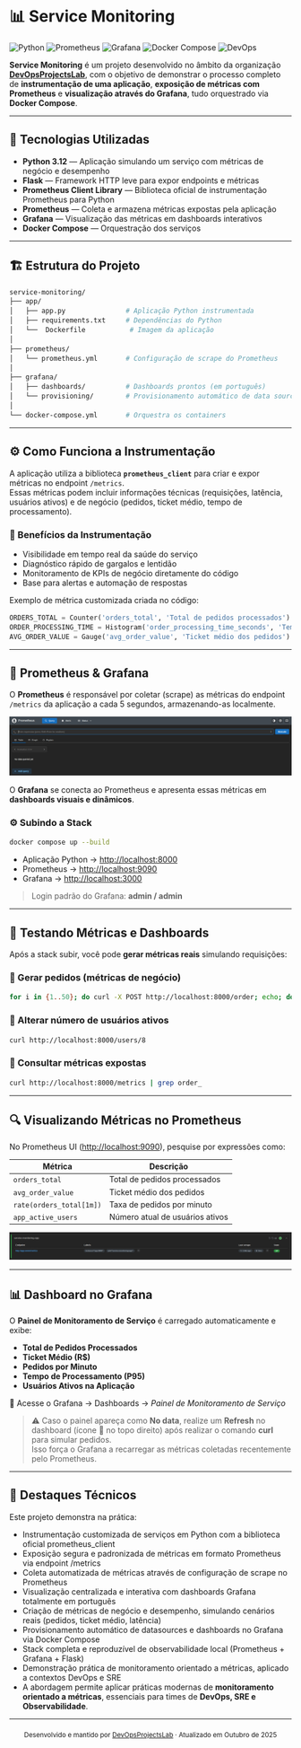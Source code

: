 # 📊 Service Monitoring

![Python](https://img.shields.io/badge/Python-3.12-blue?logo=python)
![Prometheus](https://img.shields.io/badge/Prometheus-Monitoring-orange?logo=prometheus)
![Grafana](https://img.shields.io/badge/Grafana-Dashboard-orange?logo=grafana)
![Docker Compose](https://img.shields.io/badge/Docker-Compose-blue?logo=docker)
![DevOps](https://img.shields.io/badge/DevOps-Observability-black?logo=githubactions)

**Service Monitoring** é um projeto desenvolvido no âmbito da organização **[DevOpsProjectsLab](https://github.com/DevOpsProjectsLab)**, com o objetivo de demonstrar o processo completo de **instrumentação de uma aplicação**, **exposição de métricas com Prometheus** e **visualização através do Grafana**, tudo orquestrado via **Docker Compose**.

---

## 🧰 Tecnologias Utilizadas

- **Python 3.12** — Aplicação simulando um serviço com métricas de negócio e desempenho  
- **Flask** — Framework HTTP leve para expor endpoints e métricas  
- **Prometheus Client Library** — Biblioteca oficial de instrumentação Prometheus para Python  
- **Prometheus** — Coleta e armazena métricas expostas pela aplicação  
- **Grafana** — Visualização das métricas em dashboards interativos  
- **Docker Compose** — Orquestração dos serviços

---

## 🏗️ Estrutura do Projeto

```bash
service-monitoring/
├── app/
│   ├── app.py               # Aplicação Python instrumentada
│   ├── requirements.txt     # Dependências do Python
│   └──  Dockerfile           # Imagem da aplicação
│
├── prometheus/
│   └── prometheus.yml       # Configuração de scrape do Prometheus
│
├── grafana/
│   ├── dashboards/          # Dashboards prontos (em português)
│   └── provisioning/        # Provisionamento automático de data source e dashboards
│
└── docker-compose.yml       # Orquestra os containers
```

---

## ⚙️ Como Funciona a Instrumentação

A aplicação utiliza a biblioteca **`prometheus_client`** para criar e expor métricas no endpoint `/metrics`.  
Essas métricas podem incluir informações técnicas (requisições, latência, usuários ativos) e de negócio (pedidos, ticket médio, tempo de processamento).

### 🔹 Benefícios da Instrumentação
- Visibilidade em tempo real da saúde do serviço  
- Diagnóstico rápido de gargalos e lentidão  
- Monitoramento de KPIs de negócio diretamente do código  
- Base para alertas e automação de respostas  

Exemplo de métrica customizada criada no código:
```python
ORDERS_TOTAL = Counter('orders_total', 'Total de pedidos processados')
ORDER_PROCESSING_TIME = Histogram('order_processing_time_seconds', 'Tempo de processamento por pedido')
AVG_ORDER_VALUE = Gauge('avg_order_value', 'Ticket médio dos pedidos')
```

---

## 📡 Prometheus & Grafana

O **Prometheus** é responsável por coletar (scrape) as métricas do endpoint `/metrics` da aplicação a cada 5 segundos, armazenando-as localmente.  

![Prometheus UI](.github/assets/prometheus.png)

O **Grafana** se conecta ao Prometheus e apresenta essas métricas em **dashboards visuais e dinâmicos**.

### ⚙️ Subindo a Stack
```bash
docker compose up --build
```

- Aplicação Python → [http://localhost:8000](http://localhost:8000)  
- Prometheus → [http://localhost:9090](http://localhost:9090)  
- Grafana → [http://localhost:3000](http://localhost:3000)

> Login padrão do Grafana: **admin / admin**

---

## 🧪 Testando Métricas e Dashboards

Após a stack subir, você pode **gerar métricas reais** simulando requisições:

### 🔹 Gerar pedidos (métricas de negócio)
```bash
for i in {1..50}; do curl -X POST http://localhost:8000/order; echo; done
```

### 🔹 Alterar número de usuários ativos
```bash
curl http://localhost:8000/users/8
```

### 🔹 Consultar métricas expostas
```bash
curl http://localhost:8000/metrics | grep order_
```

---

## 🔍 Visualizando Métricas no Prometheus

No Prometheus UI ([http://localhost:9090](http://localhost:9090)), pesquise por expressões como:

| Métrica | Descrição |
|----------|------------|
| `orders_total` | Total de pedidos processados |
| `avg_order_value` | Ticket médio dos pedidos |
| `rate(orders_total[1m])` | Taxa de pedidos por minuto |
| `app_active_users` | Número atual de usuários ativos |

![Prometheus Target](.github/assets/prometheus-target.png)

---

## 📊 Dashboard no Grafana

O **Painel de Monitoramento de Serviço** é carregado automaticamente e exibe:

- **Total de Pedidos Processados**  
- **Ticket Médio (R$)**  
- **Pedidos por Minuto**  
- **Tempo de Processamento (P95)**  
- **Usuários Ativos na Aplicação**

📍 Acesse o Grafana → Dashboards → *Painel de Monitoramento de Serviço*

> ⚠️ Caso o painel apareça como **No data**, realize um **Refresh** no dashboard (ícone 🔄 no topo direito) após realizar o comando **curl** para simular pedidos.  
> Isso força o Grafana a recarregar as métricas coletadas recentemente pelo Prometheus.

---

## 🧠 Destaques Técnicos

Este projeto demonstra na prática:
- Instrumentação customizada de serviços em Python com a biblioteca oficial prometheus_client
- Exposição segura e padronizada de métricas em formato Prometheus via endpoint /metrics
- Coleta automatizada de métricas através de configuração de scrape no Prometheus
- Visualização centralizada e interativa com dashboards Grafana totalmente em português
- Criação de métricas de negócio e desempenho, simulando cenários reais (pedidos, ticket médio, latência)
- Provisionamento automático de datasources e dashboards no Grafana via Docker Compose
- Stack completa e reproduzível de observabilidade local (Prometheus + Grafana + Flask)
- Demonstração prática de monitoramento orientado a métricas, aplicado a contextos DevOps e SRE
- A abordagem permite aplicar práticas modernas de **monitoramento orientado a métricas**, essenciais para times de **DevOps, SRE e Observabilidade**.

---

<p align="center">
  <sub>Desenvolvido e mantido por <a href="https://github.com/DevOpsProjectsLab" target="_blank">DevOpsProjectsLab</a> · Atualizado em Outubro de 2025</sub>
</p>